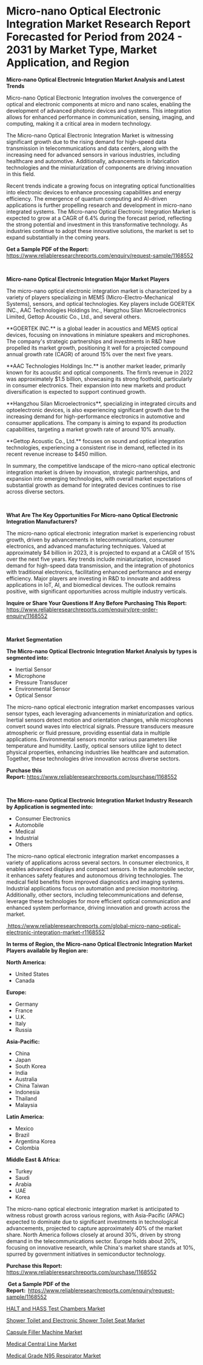 <p><h1>Micro-nano Optical Electronic Integration Market Research Report Forecasted for Period from 2024 -  2031 by Market Type, Market Application, and Region</h1></p><p><strong>Micro-nano Optical Electronic Integration Market Analysis and Latest Trends</strong></p>
<p><p>Micro-nano Optical Electronic Integration involves the convergence of optical and electronic components at micro and nano scales, enabling the development of advanced photonic devices and systems. This integration allows for enhanced performance in communication, sensing, imaging, and computing, making it a critical area in modern technology.</p><p>The Micro-nano Optical Electronic Integration Market is witnessing significant growth due to the rising demand for high-speed data transmission in telecommunications and data centers, along with the increasing need for advanced sensors in various industries, including healthcare and automotive. Additionally, advancements in fabrication technologies and the miniaturization of components are driving innovation in this field.</p><p>Recent trends indicate a growing focus on integrating optical functionalities into electronic devices to enhance processing capabilities and energy efficiency. The emergence of quantum computing and AI-driven applications is further propelling research and development in micro-nano integrated systems. The Micro-nano Optical Electronic Integration Market is expected to grow at a CAGR of 6.4% during the forecast period, reflecting the strong potential and investment in this transformative technology. As industries continue to adopt these innovative solutions, the market is set to expand substantially in the coming years.</p></p>
<p><strong>Get a Sample PDF of the Report:&nbsp;</strong> <a href="https://www.reliableresearchreports.com/enquiry/request-sample/1168552?utm_campaign=11&utm_medium=2&utm_source=Github&utm_content=ia&utm_term=30102024&utm_id=micro-nano-optical-electronic-integration">https://www.reliableresearchreports.com/enquiry/request-sample/1168552</a></p>
<p>&nbsp;</p>
<p><strong>Micro-nano Optical Electronic Integration Major Market Players</strong></p>
<p><p>The micro-nano optical electronic integration market is characterized by a variety of players specializing in MEMS (Micro-Electro-Mechanical Systems), sensors, and optical technologies. Key players include GOERTEK INC., AAC Technologies Holdings Inc., Hangzhou Silan Microelectronics Limited, Gettop Acoustic Co., Ltd., and several others.</p><p>**GOERTEK INC.** is a global leader in acoustics and MEMS optical devices, focusing on innovations in miniature speakers and microphones. The company's strategic partnerships and investments in R&D have propelled its market growth, positioning it well for a projected compound annual growth rate (CAGR) of around 15% over the next five years. </p><p>**AAC Technologies Holdings Inc.** is another market leader, primarily known for its acoustic and optical components. The firm’s revenue in 2022 was approximately $1.5 billion, showcasing its strong foothold, particularly in consumer electronics. Their expansion into new markets and product diversification is expected to support continued growth.</p><p>**Hangzhou Silan Microelectronics**, specializing in integrated circuits and optoelectronic devices, is also experiencing significant growth due to the increasing demand for high-performance electronics in automotive and consumer applications. The company is aiming to expand its production capabilities, targeting a market growth rate of around 10% annually.</p><p>**Gettop Acoustic Co., Ltd.** focuses on sound and optical integration technologies, experiencing a consistent rise in demand, reflected in its recent revenue increase to $450 million. </p><p>In summary, the competitive landscape of the micro-nano optical electronic integration market is driven by innovation, strategic partnerships, and expansion into emerging technologies, with overall market expectations of substantial growth as demand for integrated devices continues to rise across diverse sectors.</p></p>
<p>&nbsp;</p>
<p><strong>What Are The Key Opportunities For Micro-nano Optical Electronic Integration Manufacturers?</strong></p>
<p><p>The micro-nano optical electronic integration market is experiencing robust growth, driven by advancements in telecommunications, consumer electronics, and advanced manufacturing techniques. Valued at approximately $4 billion in 2023, it is projected to expand at a CAGR of 15% over the next five years. Key trends include miniaturization, increased demand for high-speed data transmission, and the integration of photonics with traditional electronics, facilitating enhanced performance and energy efficiency. Major players are investing in R&D to innovate and address applications in IoT, AI, and biomedical devices. The outlook remains positive, with significant opportunities across multiple industry verticals.</p></p>
<p><strong>Inquire or Share Your Questions If Any Before Purchasing This Report:</strong> <a href="https://www.reliableresearchreports.com/enquiry/pre-order-enquiry/1168552?utm_campaign=11&utm_medium=2&utm_source=Github&utm_content=ia&utm_term=30102024&utm_id=micro-nano-optical-electronic-integration">https://www.reliableresearchreports.com/enquiry/pre-order-enquiry/1168552</a></p>
<p>&nbsp;</p>
<p><strong>Market Segmentation</strong></p>
<p><strong>The Micro-nano Optical Electronic Integration Market Analysis by types is segmented into:</strong></p>
<p><ul><li>Inertial Sensor</li><li>Microphone</li><li>Pressure Transducer</li><li>Environmental Sensor</li><li>Optical Sensor</li></ul></p>
<p><p>The micro-nano optical electronic integration market encompasses various sensor types, each leveraging advancements in miniaturization and optics. Inertial sensors detect motion and orientation changes, while microphones convert sound waves into electrical signals. Pressure transducers measure atmospheric or fluid pressure, providing essential data in multiple applications. Environmental sensors monitor various parameters like temperature and humidity. Lastly, optical sensors utilize light to detect physical properties, enhancing industries like healthcare and automation. Together, these technologies drive innovation across diverse sectors.</p></p>
<p><strong>Purchase this Report:&nbsp;</strong><a href="https://www.reliableresearchreports.com/purchase/1168552?utm_campaign=11&utm_medium=2&utm_source=Github&utm_content=ia&utm_term=30102024&utm_id=micro-nano-optical-electronic-integration">https://www.reliableresearchreports.com/purchase/1168552</a></p>
<p>&nbsp;</p>
<p><strong>The Micro-nano Optical Electronic Integration Market Industry Research by Application is segmented into:</strong></p>
<p><ul><li>Consumer Electronics</li><li>Automobile</li><li>Medical</li><li>Industrial</li><li>Others</li></ul></p>
<p><p>The micro-nano optical electronic integration market encompasses a variety of applications across several sectors. In consumer electronics, it enables advanced displays and compact sensors. In the automobile sector, it enhances safety features and autonomous driving technologies. The medical field benefits from improved diagnostics and imaging systems. Industrial applications focus on automation and precision monitoring. Additionally, other sectors, including telecommunications and defense, leverage these technologies for more efficient optical communication and enhanced system performance, driving innovation and growth across the market.</p></p>
<p><a href="https://www.reliableresearchreports.com/global-micro-nano-optical-electronic-integration-market-r1168552?utm_campaign=11&utm_medium=2&utm_source=Github&utm_content=ia&utm_term=30102024&utm_id=micro-nano-optical-electronic-integration">&nbsp;https://www.reliableresearchreports.com/global-micro-nano-optical-electronic-integration-market-r1168552</a></p>
<p><strong>In terms of Region, the Micro-nano Optical Electronic Integration Market Players available by Region are:</strong></p>
<p>
    <p> <strong> North America: </strong>
        <ul>
            <li>United States</li>
            <li>Canada</li>
        </ul>
        </p> 
    <p> <strong> Europe: </strong>
        <ul>
            <li>Germany</li>
            <li>France</li>
            <li>U.K.</li>
            <li>Italy</li>
            <li>Russia</li>
        </ul>
        </p> 
    <p> <strong> Asia-Pacific: </strong>
        <ul>
            <li>China</li>
            <li>Japan</li>
            <li>South Korea</li>
            <li>India</li>
            <li>Australia</li>
            <li>China Taiwan</li>
            <li>Indonesia</li>
            <li>Thailand</li>
            <li>Malaysia</li>
        </ul>
        </p> 
    <p> <strong> Latin America: </strong>
        <ul>
            <li>Mexico</li>
            <li>Brazil</li>
            <li>Argentina Korea</li>
            <li>Colombia</li>
        </ul>
        </p> 
    <p> <strong> Middle East & Africa: </strong>
        <ul>
            <li>Turkey</li>
            <li>Saudi</li>
            <li>Arabia</li>
            <li>UAE</li>
            <li>Korea</li>
        </ul>
    </p>
    </p>
<p><p>The micro-nano optical electronic integration market is anticipated to witness robust growth across various regions, with Asia-Pacific (APAC) expected to dominate due to significant investments in technological advancements, projected to capture approximately 40% of the market share. North America follows closely at around 30%, driven by strong demand in the telecommunications sector. Europe holds about 20%, focusing on innovative research, while China's market share stands at 10%, spurred by government initiatives in semiconductor technology.</p></p>
<p><strong>Purchase this Report: </strong><a href="https://www.reliableresearchreports.com/purchase/1168552?utm_campaign=11&utm_medium=2&utm_source=Github&utm_content=ia&utm_term=30102024&utm_id=micro-nano-optical-electronic-integration">https://www.reliableresearchreports.com/purchase/1168552</a></p>
<p>&nbsp;<strong>Get a Sample PDF of the Report:&nbsp;&nbsp;</strong><a href="https://www.reliableresearchreports.com/enquiry/request-sample/1168552?utm_campaign=11&utm_medium=2&utm_source=Github&utm_content=ia&utm_term=30102024&utm_id=micro-nano-optical-electronic-integration">https://www.reliableresearchreports.com/enquiry/request-sample/1168552</a></p>
<p><strong></strong></p>
<p><p><a href="https://issuu.com/reportprime-2/docs/halt-and-hass-test-chambers-market-_c540ad65ccf868?utm_campaign=11&utm_medium=2&utm_source=Github&utm_content=ia&utm_term=30102024&utm_id=micro-nano-optical-electronic-integration">HALT and HASS Test Chambers Market</a></p><p><a href="https://github.com/ambertqocronceb/Market-Research-Report-List-1/blob/main/shower-toilet-and-electronic-shower-toilet-seat-market.md?utm_campaign=11&utm_medium=2&utm_source=Github&utm_content=ia&utm_term=30102024&utm_id=micro-nano-optical-electronic-integration">Shower Toilet and Electronic Shower Toilet Seat Market</a></p><p><a href="https://www.linkedin.com/pulse/navigating-global-capsule-filler-machine-market-from-trends-jku7f?utm_campaign=11&utm_medium=2&utm_source=Github&utm_content=ia&utm_term=30102024&utm_id=micro-nano-optical-electronic-integration">Capsule Filler Machine Market</a></p><p><a href="https://www.linkedin.com/pulse/medical-central-line-market-size-growth-trends-statistics-xhjcf?utm_campaign=11&utm_medium=2&utm_source=Github&utm_content=ia&utm_term=30102024&utm_id=micro-nano-optical-electronic-integration">Medical Central Line Market</a></p><p><a href="https://github.com/ellinutterosx5/Market-Research-Report-List-1/blob/main/medical-grade-n95-respirator-market.md?utm_campaign=11&utm_medium=2&utm_source=Github&utm_content=ia&utm_term=30102024&utm_id=micro-nano-optical-electronic-integration">Medical Grade N95 Respirator Market</a></p></p>